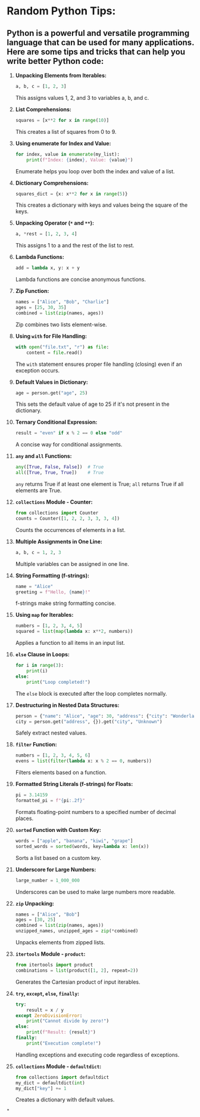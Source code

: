 # Random Python Tips: 


## Python is a powerful and versatile programming language that can be used for many applications. Here are some tips and tricks that can help you write better Python code:




1. **Unpacking Elements from Iterables:**
   ```python
   a, b, c = [1, 2, 3]
   ```

   This assigns values 1, 2, and 3 to variables a, b, and c.

2. **List Comprehensions:**
   ```python
   squares = [x**2 for x in range(10)]
   ```

   This creates a list of squares from 0 to 9.

3. **Using enumerate for Index and Value:**
   ```python
   for index, value in enumerate(my_list):
       print(f"Index: {index}, Value: {value}")
   ```

   Enumerate helps you loop over both the index and value of a list.

4. **Dictionary Comprehensions:**
   ```python
   squares_dict = {x: x**2 for x in range(5)}
   ```

   This creates a dictionary with keys and values being the square of the keys.

5. **Unpacking Operator (`*` and `**`):**
   ```python
   a, *rest = [1, 2, 3, 4]
   ```

   This assigns 1 to a and the rest of the list to rest.

6. **Lambda Functions:**
   ```python
   add = lambda x, y: x + y
   ```

   Lambda functions are concise anonymous functions.

7. **Zip Function:**
   ```python
   names = ["Alice", "Bob", "Charlie"]
   ages = [25, 30, 35]
   combined = list(zip(names, ages))
   ```

   Zip combines two lists element-wise.

8. **Using `with` for File Handling:**
   ```python
   with open("file.txt", "r") as file:
       content = file.read()
   ```

   The `with` statement ensures proper file handling (closing) even if an exception occurs.


9. **Default Values in Dictionary:**
   ```python
   age = person.get("age", 25)
   ```

   This sets the default value of age to 25 if it's not present in the dictionary.

10. **Ternary Conditional Expression:**
    ```python
    result = "even" if x % 2 == 0 else "odd"
    ```

    A concise way for conditional assignments.

11. **`any` and `all` Functions:**
    ```python
    any([True, False, False])  # True
    all([True, True, True])    # True
    ```

    `any` returns True if at least one element is True; `all` returns True if all elements are True.

12. **`collections` Module - Counter:**
    ```python
    from collections import Counter
    counts = Counter([1, 2, 2, 3, 3, 3, 4])
    ```

    Counts the occurrences of elements in a list.

13. **Multiple Assignments in One Line:**
    ```python
    a, b, c = 1, 2, 3
    ```

    Multiple variables can be assigned in one line.

14. **String Formatting (f-strings):**
    ```python
    name = "Alice"
    greeting = f"Hello, {name}!"
    ```

    f-strings make string formatting concise.

15. **Using `map` for Iterables:**
    ```python
    numbers = [1, 2, 3, 4, 5]
    squared = list(map(lambda x: x**2, numbers))
    ```

    Applies a function to all items in an input list.

16. **`else` Clause in Loops:**
    ```python
    for i in range(3):
        print(i)
    else:
        print("Loop completed!")
    ```

    The `else` block is executed after the loop completes normally.

17. **Destructuring in Nested Data Structures:**
    ```python
    person = {"name": "Alice", "age": 30, "address": {"city": "Wonderland", "zip": "12345"}}
    city = person.get("address", {}).get("city", "Unknown")
    ```

    Safely extract nested values.

18. **`filter` Function:**
    ```python
    numbers = [1, 2, 3, 4, 5, 6]
    evens = list(filter(lambda x: x % 2 == 0, numbers))
    ```

    Filters elements based on a function.

19. **Formatted String Literals (f-strings) for Floats:**
    ```python
    pi = 3.14159
    formatted_pi = f"{pi:.2f}"
    ```

    Formats floating-point numbers to a specified number of decimal places.

20. **`sorted` Function with Custom Key:**
    ```python
    words = ["apple", "banana", "kiwi", "grape"]
    sorted_words = sorted(words, key=lambda x: len(x))
    ```

    Sorts a list based on a custom key.

21. **Underscore for Large Numbers:**
    ```python
    large_number = 1_000_000
    ```

    Underscores can be used to make large numbers more readable.

22. **`zip` Unpacking:**
    ```python
    names = ["Alice", "Bob"]
    ages = [30, 25]
    combined = list(zip(names, ages))
    unzipped_names, unzipped_ages = zip(*combined)
    ```

    Unpacks elements from zipped lists.

23. **`itertools` Module - `product`:**
    ```python
    from itertools import product
    combinations = list(product([1, 2], repeat=2))
    ```

    Generates the Cartesian product of input iterables.

24. **`try`, `except`, `else`, `finally`:**
    ```python
    try:
        result = x / y
    except ZeroDivisionError:
        print("Cannot divide by zero!")
    else:
        print(f"Result: {result}")
    finally:
        print("Execution complete!")
    ```

    Handling exceptions and executing code regardless of exceptions.

25. **`collections` Module - `defaultdict`:**
    ```python
    from collections import defaultdict
    my_dict = defaultdict(int)
    my_dict["key"] += 1
    ```

    Creates a dictionary with default values.

"
